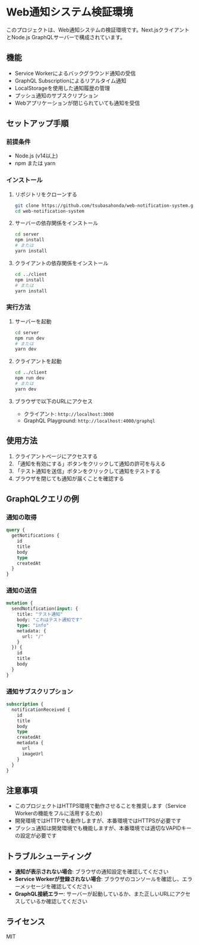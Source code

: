 # Web通知システム検証環境

このプロジェクトは、Web通知システムの検証環境です。Next.jsクライアントとNode.js GraphQLサーバーで構成されています。

## 機能

- Service Workerによるバックグラウンド通知の受信
- GraphQL Subscriptionによるリアルタイム通知
- LocalStorageを使用した通知履歴の管理
- プッシュ通知のサブスクリプション
- Webアプリケーションが閉じられていても通知を受信

## セットアップ手順

### 前提条件

- Node.js (v14以上)
- npm または yarn

### インストール

1. リポジトリをクローンする
   ```bash
   git clone https://github.com/tsubasahonda/web-notification-system.git
   cd web-notification-system
   ```

2. サーバーの依存関係をインストール
   ```bash
   cd server
   npm install
   # または
   yarn install
   ```

3. クライアントの依存関係をインストール
   ```bash
   cd ../client
   npm install
   # または
   yarn install
   ```

### 実行方法

1. サーバーを起動
   ```bash
   cd server
   npm run dev
   # または
   yarn dev
   ```

2. クライアントを起動
   ```bash
   cd ../client
   npm run dev
   # または
   yarn dev
   ```

3. ブラウザで以下のURLにアクセス
   - クライアント: `http://localhost:3000`
   - GraphQL Playground: `http://localhost:4000/graphql`

## 使用方法

1. クライアントページにアクセスする
2. 「通知を有効にする」ボタンをクリックして通知の許可を与える
3. 「テスト通知を送信」ボタンをクリックして通知をテストする
4. ブラウザを閉じても通知が届くことを確認する

## GraphQLクエリの例

### 通知の取得
```graphql
query {
  getNotifications {
    id
    title
    body
    type
    createdAt
  }
}
```

### 通知の送信
```graphql
mutation {
  sendNotification(input: {
    title: "テスト通知"
    body: "これはテスト通知です"
    type: "info"
    metadata: {
      url: "/"
    }
  }) {
    id
    title
    body
  }
}
```

### 通知サブスクリプション
```graphql
subscription {
  notificationReceived {
    id
    title
    body
    type
    createdAt
    metadata {
      url
      imageUrl
    }
  }
}
```

## 注意事項

- このプロジェクトはHTTPS環境で動作させることを推奨します（Service Workerの機能をフルに活用するため）
- 開発環境ではHTTPでも動作しますが、本番環境ではHTTPSが必要です
- プッシュ通知は開発環境でも機能しますが、本番環境では適切なVAPIDキーの設定が必要です

## トラブルシューティング

- **通知が表示されない場合**: ブラウザの通知設定を確認してください
- **Service Workerが登録されない場合**: ブラウザのコンソールを確認し、エラーメッセージを確認してください
- **GraphQL接続エラー**: サーバーが起動しているか、また正しいURLにアクセスしているか確認してください

## ライセンス

MIT
